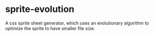 # sprite-evolution
A css sprite sheet generator, which uses an evolutionary algorithm to optimize the sprite to have smaller file size.
